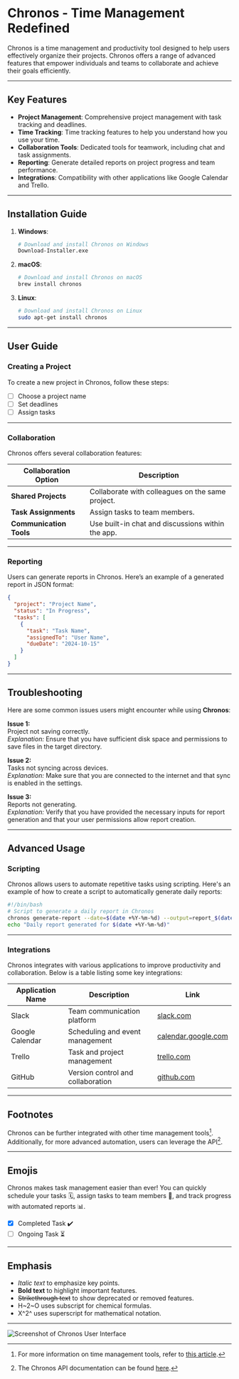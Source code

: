 # Chronos - Time Management Redefined

Chronos is a time management and productivity tool designed to help users effectively organize their projects. Chronos offers a range of advanced features that empower individuals and teams to collaborate and achieve their goals efficiently.

---

## Key Features
- **Project Management**: Comprehensive project management with task tracking and deadlines.
- **Time Tracking**: Time tracking features to help you understand how you use your time.
- **Collaboration Tools**: Dedicated tools for teamwork, including chat and task assignments.
- **Reporting**: Generate detailed reports on project progress and team performance.
- **Integrations**: Compatibility with other applications like Google Calendar and Trello.

---

## Installation Guide

1. **Windows**:
    ```bash
    # Download and install Chronos on Windows
    Download-Installer.exe
    ```

2. **macOS**:
    ```bash
    # Download and install Chronos on macOS
    brew install chronos
    ```

3. **Linux**:
    ```bash
    # Download and install Chronos on Linux
    sudo apt-get install chronos
    ```

---

## User Guide

### Creating a Project
To create a new project in Chronos, follow these steps:
- [ ] Choose a project name
- [ ] Set deadlines
- [ ] Assign tasks
___
### Collaboration
Chronos offers several collaboration features:

| **Collaboration Option**   | **Description**                                   |
|----------------------------|---------------------------------------------------|
| **Shared Projects**        | Collaborate with colleagues on the same project.   |
| **Task Assignments**       | Assign tasks to team members.                      |
| **Communication Tools**    | Use built-in chat and discussions within the app.  |
___
### Reporting
Users can generate reports in Chronos. Here’s an example of a generated report in JSON format:

```json
{
  "project": "Project Name",
  "status": "In Progress",
  "tasks": [
    {
      "task": "Task Name",
      "assignedTo": "User Name",
      "dueDate": "2024-10-15"
    }
  ]
}
```
___
## Troubleshooting

Here are some common issues users might encounter while using **Chronos**:

**Issue 1:**  
Project not saving correctly.  
*Explanation:* Ensure that you have sufficient disk space and permissions to save files in the target directory.

**Issue 2:**  
Tasks not syncing across devices.  
*Explanation:* Make sure that you are connected to the internet and that sync is enabled in the settings.

**Issue 3:**  
Reports not generating.  
*Explanation:* Verify that you have provided the necessary inputs for report generation and that your user permissions allow report creation.
___
## Advanced Usage

### Scripting

Chronos allows users to automate repetitive tasks using scripting. Here's an example of how to create a script to automatically generate daily reports:

```bash
#!/bin/bash
# Script to generate a daily report in Chronos
chronos generate-report --date=$(date +%Y-%m-%d) --output=report_$(date +%Y-%m-%d).json
echo "Daily report generated for $(date +%Y-%m-%d)"
```
___
### Integrations

Chronos integrates with various applications to improve productivity and collaboration. Below is a table listing some key integrations:

| Application Name | Description                      | Link                            |
|------------------|----------------------------------|---------------------------------|
| Slack            | Team communication platform      | [slack.com](https://slack.com)  |
| Google Calendar  | Scheduling and event management  | [calendar.google.com](https://calendar.google.com) |
| Trello           | Task and project management      | [trello.com](https://trello.com)|
| GitHub           | Version control and collaboration| [github.com](https://github.com)|
___
## Footnotes
Chronos can be further integrated with other time management tools[^1]. Additionally, for more advanced automation, users can leverage the API[^2].

[^1]: For more information on time management tools, refer to [this article](https://en.wikipedia.org/wiki/Time_management).
[^2]: The Chronos API documentation can be found [here](https://chronosapi.com).
___
## Emojis

Chronos makes task management easier than ever! You can quickly schedule your tasks 🗓️, assign tasks to team members 👥, and track progress with automated reports 📊.

- [x] Completed Task ✔️
- [ ] Ongoing Task ⏳

___
## Emphasis

- *Italic text* to emphasize key points.
- **Bold text** to highlight important features.
- ~~Strikethrough text~~ to show deprecated or removed features.
- H~2~O uses subscript for chemical formulas.
- X^2^ uses superscript for mathematical notation.
___

![Screenshot of Chronos User Interface](chronos_screenshot.png "Chronos UI Placeholder")
